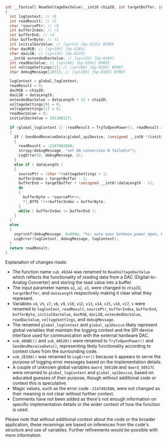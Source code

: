 ```c
int __fastcall ReadVoltageDacValue(__int16 chipID, int targetBuffer, int dataLength)
{
  int logContext; // r8
  int readResult; // r5
  char *sourcePtr; // r0
  int bufferIndex; // r3
  int bufferEnd; // r4
  char bufferByte; // t1
  int initialDacValue; // [sp+Ch] [bp-82Ch] BYREF
  char dacMSB; // [sp+10h] [bp-828h]
  char dacLSB; // [sp+11h] [bp-827h]
  __int16 extendedDacValue; // [sp+12h] [bp-826h]
  int readDacValue; // [sp+14h] [bp-824h] BYREF
  int voltageSettings[2]; // [sp+18h] [bp-820h] BYREF
  char debugMessage[2072]; // [sp+20h] [bp-818h] BYREF

  logContext = global_logContext;
  readResult = 0;
  dacMSB = chipID;
  dacLSB = dataLength;
  extendedDacValue = dataLength + 12 + chipID;
  voltageSettings[0] = 0;
  voltageSettings[1] = 0;
  readDacValue = 0;
  initialDacValue = 101100117;
  
  if (global_logContext || (readResult = TryToOpenPower(), readResult >= 0))
  {
    if ( SendAndReceiveData(global_spiDevice, (unsigned __int8 *)&initialDacValue, 8u, (unsigned __int8 *)&readDacValue, dataLength + 7) )
    {
      readResult = -2147482880;
      strcpy(debugMessage, "set DA conversion N failed\n");
      LogError(0, debugMessage, 0);
    }
    else if ( dataLength )
    {
      sourcePtr = (char *)voltageSettings + 1;
      bufferIndex = targetBuffer - 1;
      bufferEnd = targetBuffer + (unsigned __int8)(dataLength - 1);
      do
      {
        bufferByte = *sourcePtr++;
        *(_BYTE *)++bufferIndex = bufferByte;
      }
      while ( bufferIndex != bufferEnd );
    }
  }
  else
  {
    snprintf(debugMessage, 0x800u, "%s: auto exec bitmain_power_open, but open power failed\n", "bitmain_power_read");
    LogError(logContext, debugMessage, logContext);
  }
  return readResult;
}
```

Explanation of changes made:

- The function name `sub_492A4` was renamed to `ReadVoltageDacValue` which reflects the functionality of reading data from a DAC (Digital-to-Analog Converter) and storing the read value into a buffer.
- The input parameter names `a1`, `a2`, `a3`, were changed to `chipID`, `targetBuffer`, and `dataLength` respectively making it clear what they represent.
- Variables `v4`, `v5`, `v7`, `v8`, `v9`, `v10`, `v12`, `v13`, `v14`, `v15`, `v16`, `v17`, `s` were renamed to `logContext`, `readResult`, `sourcePtr`, `bufferIndex`, `bufferEnd`, `bufferByte`, `initialDacValue`, `dacMSB`, `dacLSB`, `extendedDacValue`, `readDacValue`, `voltageSettings`, and `debugMessage`.
- The renamed `global_logContext` and `global_spiDevice` likely represent global variables that maintain the logging context and the SPI device interface used for communication with the external hardware DAC.
- `sub_48ABC()` and `sub_48520()` were renamed to `TryToOpenPower()` and `SendAndReceiveData()`, representing likely functionality according to context clues from the surrounding code.
- `sub_2E584()` was renamed to `LogError()` because it appears to serve the purpose of logging error messages based on the implementation details.
- A couple of unknown global variables `dword_505180` and `dword_50517C` were renamed to `global_logContext` and `global_spiDevice`, based on educated guesses of their purpose, though without additional code or context this is speculative.
- Magic values, such as the error code `-2147482880`, were not changed as their meaning is not clear without further context.
- Comments have not been added as there's not enough information on specific implementation details or the wider context of how the function is used.

Please note that without additional context about the code or the broader application, these renamings are based on inferences from the code's structure and use of variables. Further refinements would be possible with more information.
